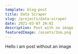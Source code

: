 ```yaml
---
template: blog-post
title: Data Scraper
slug: /projects/data-scraper
date: 2021-03-07 20:02
description: Post with no image
featuredImage: /assets/3sm.png
---
```

Hello i am post without an image